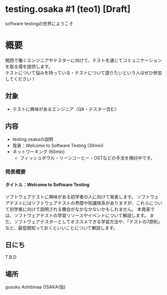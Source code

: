 # testing.osaka #1 (teo1) [Draft]

software testingの世界にようこそ

# 概要

関西で働くエンジニアやテスターに向けて、テストを通じてコミュニケーションを取る場を提供します。  
テストについて悩みを持っている・テストについて語りたいという人はぜひ参加してください！

## 対象

- テストに興味があるエンジニア（QA・テスター含む）

## 内容

- testing.osakaの説明
- 発表：Welcome to Software Testing (30min)
- ネットワーキング (60min)
    - フィッシュボウル・リーンコーヒー・OSTなどの手法を検討中です。

### 発表概要
#### タイトル：Welcome to Software Testing
ソフトウェアテストに興味がある初学者の人に向けて発表します。
ソフトウェアテストにはソフトウェアテストの界隈や知識体系がありますが、これらについて初学者に向けて説明される機会がなかなかないかもしれません。
本発表では、ソフトウェアテストの学習リソースやイベントについて解説します。
また、ソフトウェアテスターとしてオススメできる学習方法や、「テストの7原則」など、最低限知っておくといいことについて解説します。

## 日にち
T.B.D

## 場所
gusuku Ashibinaa OSAKA(仮)

